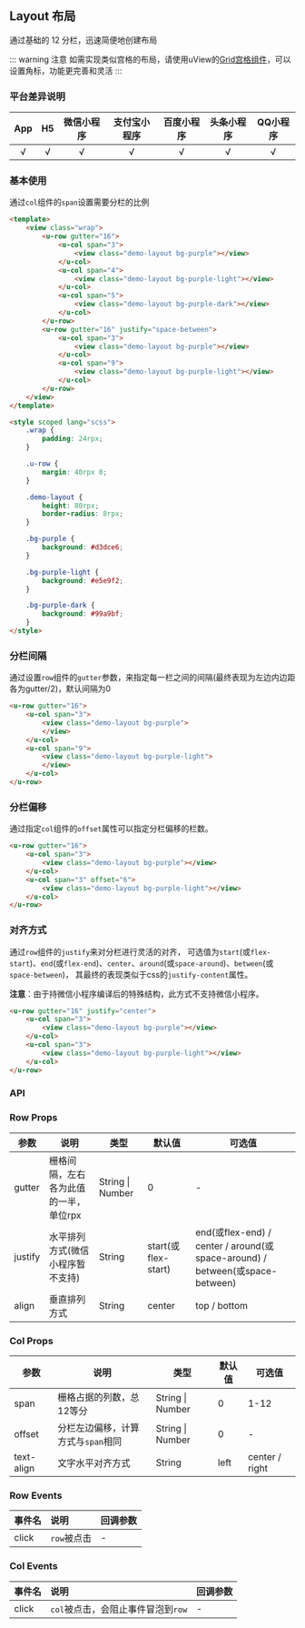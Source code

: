 ## Layout 布局 <to-api/>

<demo-model url="/pages/componentsC/layout/index"></demo-model>


通过基础的 12 分栏，迅速简便地创建布局  

::: warning 注意
如需实现类似宫格的布局，请使用uView的[Grid宫格组件](/components/grid.html)，可以设置角标，功能更完善和灵活
:::

### 平台差异说明

|App|H5|微信小程序|支付宝小程序|百度小程序|头条小程序|QQ小程序|
|:-:|:-:|:-:|:-:|:-:|:-:|:-:|
|√|√|√|√|√|√|√|

### 基本使用

通过`col`组件的`span`设置需要分栏的比例

```html
<template>
	<view class="wrap">
		<u-row gutter="16">
			<u-col span="3">
				<view class="demo-layout bg-purple"></view>
			</u-col>
			<u-col span="4">
				<view class="demo-layout bg-purple-light"></view>
			</u-col>
			<u-col span="5">
				<view class="demo-layout bg-purple-dark"></view>
			</u-col>
		</u-row>
		<u-row gutter="16" justify="space-between">
			<u-col span="3">
				<view class="demo-layout bg-purple"></view>
			</u-col>
			<u-col span="9">
				<view class="demo-layout bg-purple-light"></view>
			</u-col>
		</u-row>
	</view>
</template>

<style scoped lang="scss">
	.wrap {
		padding: 24rpx;
	}

	.u-row {
		margin: 40rpx 0;
	}

	.demo-layout {
		height: 80rpx;
		border-radius: 8rpx;
	}

	.bg-purple {
		background: #d3dce6;
	}

	.bg-purple-light {
		background: #e5e9f2;
	}

	.bg-purple-dark {
		background: #99a9bf;
	}
</style>
```

### 分栏间隔

通过设置`row`组件的`gutter`参数，来指定每一栏之间的间隔(最终表现为左边内边距各为gutter/2)，默认间隔为0

```html
<u-row gutter="16">
	<u-col span="3">
		<view class="demo-layout bg-purple">
		</view>
	</u-col>
	<u-col span="9">
		<view class="demo-layout bg-purple-light">
		</view>
	</u-col>
</u-row>
```

### 分栏偏移

通过指定`col`组件的`offset`属性可以指定分栏偏移的栏数。

```html
<u-row gutter="16">
	<u-col span="3">
		<view class="demo-layout bg-purple"></view>
	</u-col>
	<u-col span="3" offset="6">
		<view class="demo-layout bg-purple-light"></view>
	</u-col>
</u-row>
```

### 对齐方式

通过`row`组件的`justify`来对分栏进行灵活的对齐，
可选值为`start`(或`flex-start`)、`end`(或`flex-end`)、`center`、`around`(或`space-around`)、`between`(或`space-between`)，
其最终的表现类似于css的`justify-content`属性。

**注意**：由于持微信小程序编译后的特殊结构，此方式不支持微信小程序。

```html
<u-row gutter="16" justify="center">
	<u-col span="3">
		<view class="demo-layout bg-purple"></view>
	</u-col>
	<u-col span="3">
		<view class="demo-layout bg-purple-light"></view>
	</u-col>
</u-row>
```

### API

### Row Props

| 参数          | 说明            | 类型            | 默认值             |  可选值   |
|-------------  |---------------- |---------------|------------------ |-------- |
| gutter | 栅格间隔，左右各为此值的一半，单位rpx  | String \| Number | 0 | - |
| justify | 水平排列方式(微信小程序暂不支持)  | String | start(或flex-start) | end(或flex-end) / center / around(或space-around) / between(或space-between) |
| align | 垂直排列方式 | String | center | top / bottom |

### Col Props

| 参数          | 说明            | 类型            | 默认值             |  可选值   |
|-------------  |---------------- |---------------|------------------ |-------- |
| span | 栅格占据的列数，总12等分  | String \| Number | 0 | 1-12 | 
| offset | 分栏左边偏移，计算方式与`span`相同  | String \| Number | 0 | - |
| text-align | 文字水平对齐方式  | String | left | center / right | 


### Row Events

|事件名|说明|回调参数|
|:-|:-|:-|
| click | `row`被点击 | - |


### Col Events

|事件名|说明|回调参数|
|:-|:-|:-|
| click | `col`被点击，会阻止事件冒泡到`row` | - |